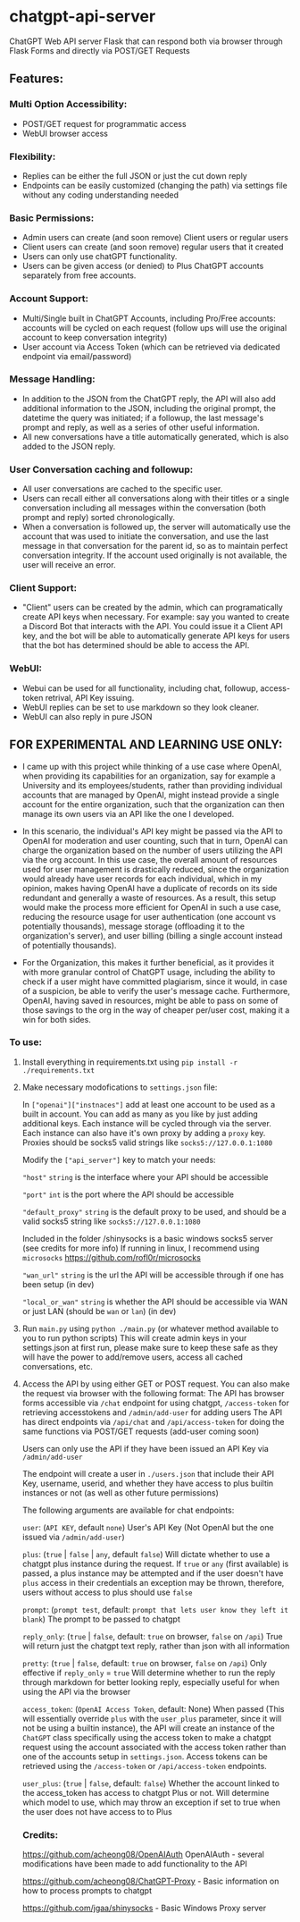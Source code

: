 # chatgpt-api-server
ChatGPT Web API server Flask that can respond both via browser through Flask Forms and directly via POST/GET Requests

## Features:
### Multi Option Accessibility:
- POST/GET request for programmatic access
- WebUI browser access
### Flexibility:
- Replies can be either the full JSON or just the cut down reply
- Endpoints can be easily customized (changing the path) via settings file without any coding understanding needed
### Basic Permissions:
- Admin users can create (and soon remove) Client users or regular users
- Client users can create (and soon remove) regular users that it created
- Users can only use chatGPT functionality.
- Users can be given access (or denied) to Plus ChatGPT accounts separately from free accounts.
### Account Support:
- Multi/Single built in ChatGPT Accounts, including Pro/Free accounts: accounts will be cycled on each request (follow ups will use the original account to keep conversation integrity)
- User account via Access Token (which can be retrieved via dedicated endpoint via email/password)
### Message Handling:
- In addition to the JSON from the ChatGPT reply, the API will also add additional information to the JSON, including the original prompt, the datetime the query was initiated; if a followup, the last message's prompt and reply, as well as a series of other useful information.
- All new conversations have a title automatically generated, which is also added to the JSON reply.
### User Conversation caching and followup:
- All user conversations are cached to the specific user.
- Users can recall either all conversations along with their titles or a single conversation including all messages within the conversation (both prompt and reply) sorted chronologically.
- When a conversation is followed up, the server will automatically use the account that was used to initiate the conversation, and use the last message in that conversation for the parent id, so as to maintain perfect conversation integrity. If the account used originally is not available, the user will receive an error.
### Client Support:
- "Client" users can be created by the admin, which can programatically create API keys when necessary. For example: say you wanted to create a Discord Bot that interacts with the API. You could issue it a Client API key, and the bot will be able to automatically generate API keys for users that the bot has determined should be able to access the API.
### WebUI:
- Webui can be used for all functionality, including chat, followup, access-token retrival, API Key issuing.
- WebUI replies can be set to use markdown so they look cleaner.
- WebUI can also reply in pure JSON

## FOR EXPERIMENTAL AND LEARNING USE ONLY:
- I came up with this project while thinking of a use case where OpenAI, when providing its capabilities for an organization, say for example a University and its employees/students, rather than providing individual accounts that are managed by OpenAI, might instead provide a single account for the entire organization, such that the organization can then manage its own users via an API like the one I developed. 

- In this scenario, the individual's API key might be passed via the API to OpenAI for moderation and user counting, such that in turn, OpenAI can charge the organization based on the number of users utilizing the API via the org account. In this use case, the overall amount of resources used for user management is drastically reduced, since the organization would already have user records for each individual, which in my opinion, makes having OpenAI have a duplicate of records on its side redundant and generally a waste of resources. As a result, this setup would make the process more efficient for OpenAI in such a use case, reducing the resource usage for user authentication (one account vs potentially thousands), message storage (offloading it to the organization's server), and user billing (billing a single account instead of potentially thousands).

- For the Organization, this makes it further beneficial, as it provides it with more granular control of ChatGPT usage, including the ability to check if a user might have committed plagiarism, since it would, in case of a suspicion, be able to verify the user's message cache. Furthermore, OpenAI, having saved in resources, might be able to pass on some of those savings to the org in the way of cheaper per/user cost, making it a win for both sides.

### To use:
1. Install everything in requirements.txt using `pip install -r ./requirements.txt`

2. Make necessary modofications to `settings.json` file:

	In `["openai"]["instnaces"]` add at least one account to be used as a built in account. You can add as many as you like by just adding additional keys. Each instance will be cycled through via the server.
	Each instance can also have it's own proxy by adding a `proxy` key. Proxies should be socks5 valid strings like `socks5://127.0.0.1:1080`

	Modify the `["api_server"]` key to match your needs:

	`"host"` `string` is the interface where your API should be accessible

	`"port"` `int` is the port where the API should be accessible

	`"default_proxy"` `string` is the default proxy to be used, and should be a valid socks5 string like `socks5://127.0.0.1:1080`

	Included in the folder /shinysocks is a basic windows socks5 server (see credits for more info)
	If running in linux, I recommend using `microsocks` https://github.com/rofl0r/microsocks

	`"wan_url"` `string` is the url the API will be accessible through if one has been setup (in dev)

	`"local_or_wan"` `string` is whether the API should be accessible via WAN or just LAN (should be `wan` or `lan`) (in dev)


3. Run `main.py` using `python ./main.py` (or whatever method available to you to run python scripts)
	This will create admin keys in your settings.json at first run, please make sure to keep these safe as they will have the power to add/remove users, access all cached conversations, etc.

4. Access the API by using either GET or POST request. You can also make the request via browser with the following format:
	The API has browser forms accessible via `/chat` endpoint for using chatgpt, `/access-token` for retrieving accesstokens and `/admin/add-user` for adding users
	The API has direct endpoints via `/api/chat` and `/api/access-token` for doing the same functions via POST/GET requests (add-user coming soon)

	Users can only use the API if they have been issued an API Key via `/admin/add-user`

	The endpoint will create a user in `./users.json` that include their API Key, username, userid, and whether they have access to plus builtin instances or not (as well as other future permissions)

	The following arguments are available for chat endpoints:

	`user`: (`API KEY`, default `none`) User's API Key (Not OpenAI but the one issued via `/admin/add-user`)

	`plus`: (`true` | `false` | `any`, default `false`) Will dictate whether to use a chatgpt plus instance during the request. If `true` or `any` (first available) is passed, a plus instance may be attempted and if the user doesn't have `plus` access in their credentials an exception may be thrown, therefore, users without access to plus should use `false`

	`prompt`: (`prompt test`, default: `prompt that lets user know they left it blank`) The prompt to be passed to chatgpt

	`reply_only`: (`true` | `false`, default: `true` on browser, `false` on `/api`) True will return just the chatgpt text reply, rather than json with all information

	`pretty`: (`true` | `false`, default: `true` on browser, `false` on `/api`) Only effective if `reply_only` = `true` Will determine whether to run the reply through markdown for better looking reply, especially useful for when using the API via the browser

	`access_token`: (`OpenAI Access Token`, default: None) When passed (This will essentially override `plus` with the `user_plus` parameter, since it will not be using a builtin instance), the API will create an instance of the `ChatGPT` class specifically using the access token to make a chatgpt request using the account associated with the access token rather than one of the accounts setup in `settings.json`. Access tokens can be retrieved using the `/access-token` or `/api/access-token` endpoints.

	`user_plus`: (`true` | `false`, default: `false`) Whether the account linked to the access_token has access to chatgpt Plus or not. Will determine which model to use, which may throw an exception if set to true when the user does not have access to to Plus

	### Credits:
	https://github.com/acheong08/OpenAIAuth OpenAIAuth - several modifications have been made to add functionality to the API

	https://github.com/acheong08/ChatGPT-Proxy - Basic information on how to process prompts to chatgpt
	
	https://github.com/jgaa/shinysocks - Basic Windows Proxy server



	
